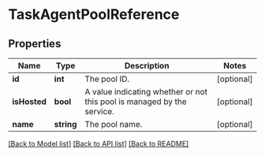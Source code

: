 # TaskAgentPoolReference

## Properties
Name | Type | Description | Notes
------------ | ------------- | ------------- | -------------
**id** | **int** | The pool ID. | [optional] 
**isHosted** | **bool** | A value indicating whether or not this pool is managed by the service. | [optional] 
**name** | **string** | The pool name. | [optional] 

[[Back to Model list]](../README.md#documentation-for-models) [[Back to API list]](../README.md#documentation-for-api-endpoints) [[Back to README]](../README.md)


